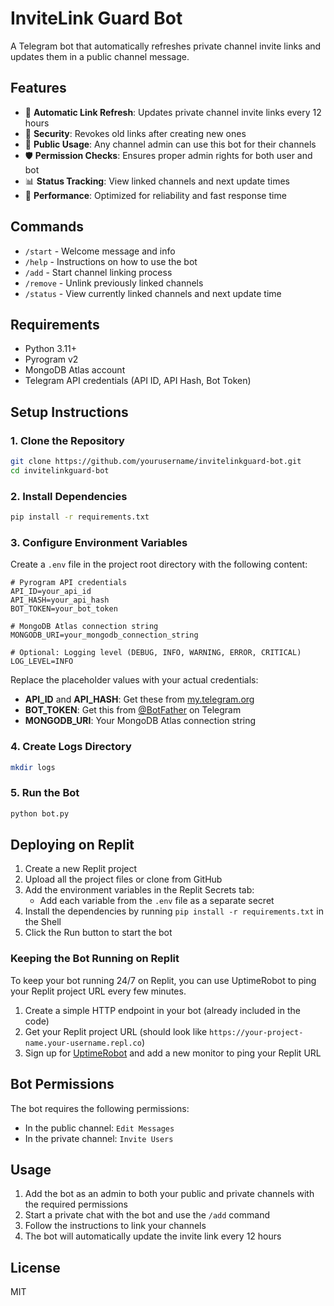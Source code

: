 # InviteLink Guard Bot

A Telegram bot that automatically refreshes private channel invite links and updates them in a public channel message.

## Features

- 🔄 **Automatic Link Refresh**: Updates private channel invite links every 12 hours
- 🔐 **Security**: Revokes old links after creating new ones
- 📢 **Public Usage**: Any channel admin can use this bot for their channels
- 🛡️ **Permission Checks**: Ensures proper admin rights for both user and bot
- 📊 **Status Tracking**: View linked channels and next update times
- 🚀 **Performance**: Optimized for reliability and fast response time

## Commands

- `/start` - Welcome message and info
- `/help` - Instructions on how to use the bot
- `/add` - Start channel linking process
- `/remove` - Unlink previously linked channels
- `/status` - View currently linked channels and next update time

## Requirements

- Python 3.11+
- Pyrogram v2
- MongoDB Atlas account
- Telegram API credentials (API ID, API Hash, Bot Token)

## Setup Instructions

### 1. Clone the Repository

```bash
git clone https://github.com/yourusername/invitelinkguard-bot.git
cd invitelinkguard-bot
```

### 2. Install Dependencies

```bash
pip install -r requirements.txt
```

### 3. Configure Environment Variables

Create a `.env` file in the project root directory with the following content:

```
# Pyrogram API credentials
API_ID=your_api_id
API_HASH=your_api_hash
BOT_TOKEN=your_bot_token

# MongoDB Atlas connection string
MONGODB_URI=your_mongodb_connection_string

# Optional: Logging level (DEBUG, INFO, WARNING, ERROR, CRITICAL)
LOG_LEVEL=INFO
```

Replace the placeholder values with your actual credentials:

- **API_ID** and **API_HASH**: Get these from [my.telegram.org](https://my.telegram.org)
- **BOT_TOKEN**: Get this from [@BotFather](https://t.me/BotFather) on Telegram
- **MONGODB_URI**: Your MongoDB Atlas connection string

### 4. Create Logs Directory

```bash
mkdir logs
```

### 5. Run the Bot

```bash
python bot.py
```

## Deploying on Replit

1. Create a new Replit project
2. Upload all the project files or clone from GitHub
3. Add the environment variables in the Replit Secrets tab:
   - Add each variable from the `.env` file as a separate secret
4. Install the dependencies by running `pip install -r requirements.txt` in the Shell
5. Click the Run button to start the bot

### Keeping the Bot Running on Replit

To keep your bot running 24/7 on Replit, you can use UptimeRobot to ping your Replit project URL every few minutes.

1. Create a simple HTTP endpoint in your bot (already included in the code)
2. Get your Replit project URL (should look like `https://your-project-name.your-username.repl.co`)
3. Sign up for [UptimeRobot](https://uptimerobot.com/) and add a new monitor to ping your Replit URL

## Bot Permissions

The bot requires the following permissions:

- In the public channel: `Edit Messages`
- In the private channel: `Invite Users`

## Usage

1. Add the bot as an admin to both your public and private channels with the required permissions
2. Start a private chat with the bot and use the `/add` command
3. Follow the instructions to link your channels
4. The bot will automatically update the invite link every 12 hours

## License

MIT